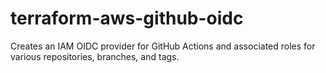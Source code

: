 # terraform-aws-github-oidc
Creates an IAM OIDC provider for GitHub Actions and associated roles for various repositories, branches, and tags.
